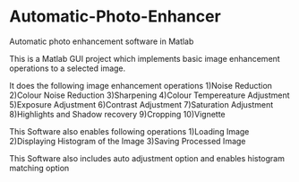 # Automatic-Photo-Enhancer
Automatic photo enhancement software in Matlab

This is a Matlab GUI project which implements basic image enhancement operations to a selected image.

It does the following image enhancement operations
1)Noise Reduction
2)Colour Noise Reduction
3)Sharpening
4)Colour Tempereature Adjustment
5)Exposure Adjustment
6)Contrast Adjustment
7)Saturation Adjustment
8)Highlights and Shadow recovery
9)Cropping
10)Vignette

This Software also enables following operations
1)Loading Image
2)Displaying Histogram of the Image 
3)Saving Processed Image

This Software also includes auto adjustment option and enables histogram matching option


